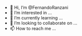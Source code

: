 - 👋 Hi, I’m @FernandoRanzani
- 👀 I’m interested in ...
- 🌱 I’m currently learning ...
- 💞️ I’m looking to collaborate on ...
- 📫 How to reach me ...

<!---
FernandoRanzani/FernandoRanzani is a ✨ special ✨ repository because its `README.md` (this file) appears on your GitHub profile.
You can click the Preview link to take a look at your changes.
--->
